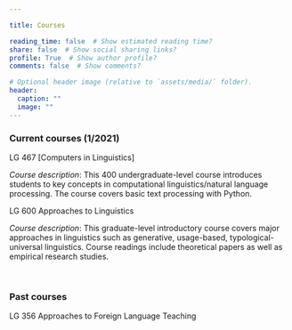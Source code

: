 ```yaml
---

title: Courses

reading_time: false  # Show estimated reading time?
share: false  # Show social sharing links?
profile: True  # Show author profile?
comments: false  # Show comments?

# Optional header image (relative to `assets/media/` folder).
header:
  caption: ""
  image: ""
---
```



### Current courses (1/2021)

LG 467 [Computers in Linguistics]

*Course description*: This 400 undergraduate-level course introduces students to key concepts in computational linguistics/natural language processing. The course covers basic text processing with Python. 

LG 600 Approaches to Linguistics

*Course description*: This graduate-level introductory course covers major approaches in linguistics such as generative, usage-based, typological-universal linguistics. Course readings include theoretical papers as well as empirical research studies.


&nbsp;


### Past courses 

LG 356 Approaches to Foreign Language Teaching
